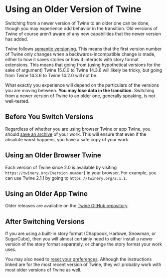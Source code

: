 # Using an Older Version of Twine

Switching from a newer version of Twine to an older one can be done, though you
may experience odd behavior in the transition. Old versions of Twine of course
aren't aware of any new capabilities that the newer version has added.

Twine follows [semantic versioning](https://semver.org). This means that the
first version number of Twine only changes when a backwards-incompatible change
is made, either to how it saves stories or how it interacts with story format
extensions. This means that going from (using hypothetical versions for the sake
of argument) Twine 15.0.0 to Twine 14.3.6 will likely be tricky, but going from
Twine 14.3.6 to Twine 14.2.0 will not be.

What exactly you experience will depend on the particulars of the versions you
are moving between. **You may lose data in the transition.** Switching from a
newer version of Twine to an older one, generally speaking, is not well-tested.

## Before You Switch Versions

Regardless of whether you are using browser Twine or app Twine, you should [save
an archive](../story-library/exporting.md) of your work. This will ensure that
even if the absolute worst happens, you have a safe copy of your work.

## Using an Older Browser Twine

Each version of Twine since 2.0 is available by visiting
`https://twinery.org/[version number]` in your browser. For example, you can use
Twine 2.1.1 by going to `https://twinery.org/2.1.1`.

## Using an Older App Twine

Older releases are available on the [Twine GitHub
repository](https://github.com/klembot/twinejs/releases).

## After Switching Versions

If you are using a built-in story format (Chapbook, Harlowe, Snowman, or
SugarCube), then you will almost certainly need to either install a newer
version of the story format separately, or change the story format your work
uses.

You may also need to [reset your preferences](../troubleshooting/wont-start.md).
Although the instructions linked are for the most recent version of Twine, they
will probably work with most older versions of Twine as well.